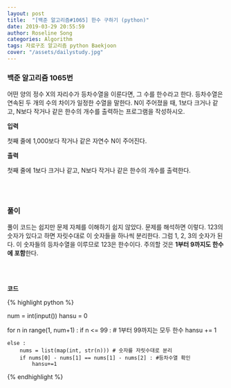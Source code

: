 ```yaml
---
layout: post
title:  "[백준 알고리즘#1065] 한수 구하기 (python)"
date: 2019-03-29 20:55:59
author: Roseline Song
categories: Algorithm
tags: 자료구조 알고리즘 python Baekjoon
cover: "/assets/dailystudy.jpg"
---
```


### 백준 알고리즘 1065번

어떤 양의 정수 X의 자리수가 등차수열을 이룬다면, 그 수를 한수라고 한다. 등차수열은 연속된 두 개의 수의 차이가 일정한 수열을 말한다. N이 주어졌을 때, 1보다 크거나 같고, N보다 작거나 같은 한수의 개수를 출력하는 프로그램을 작성하시오. 

**입력**

첫째 줄에 1,000보다 작거나 같은 자연수 N이 주어진다.

**출력**

첫째 줄에 1보다 크거나 같고, N보다 작거나 같은 한수의 개수를 출력한다.

<br>
<br>

### 풀이

풀이 코드는 쉽지만 문제 자체를 이해하기 쉽지 않았다. 문제를 해석하면 이렇다. 123의 숫자가 있다고 하면 자릿수대로 이 숫자들을 하나씩 분리한다. 그럼 1, 2, 3의 숫자가 된다. 이 숫자들의 등차수열을 이루므로 123은 한수이다. 주의할 것은 **1부터 9까지도 한수에 포함**한다.

<br>
<br>


**코드**
<br>

{% highlight python %}

num = int(input())
hansu = 0

for n in range(1, num+1) :
    if n <= 99 : # 1부터 99까지는 모두 한수
        hansu += 1 
    
    else :     
        nums = list(map(int, str(n))) # 숫자를 자릿수대로 분리 
        if nums[0] - nums[1] == nums[1] - nums[2] : #등차수열 확인
            hansu+=1

{% endhighlight %}


<br>
<br>


<br>
<br>
